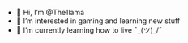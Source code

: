 - 👋 Hi, I’m @The1lama
- 👀 I’m interested in gaming and learning new stuff
- 🌱 I’m currently learning how to live  ¯\_(ツ)_/¯
